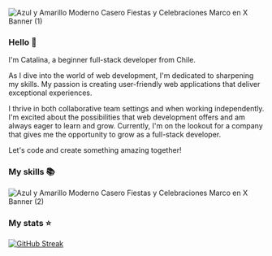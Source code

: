 
![Azul y Amarillo Moderno Casero Fiestas y Celebraciones Marco en X Banner (1)](https://github.com/CatalinaScheleff/CatalinaScheleff/assets/122483646/6aedb831-c33c-4847-8dd4-8f0d651c99b3)
### Hello 👋

I'm Catalina, a beginner full-stack developer from Chile.

As I dive into the world of web development, I'm dedicated to sharpening my skills. My passion is creating user-friendly web applications that deliver exceptional experiences.

I thrive in both collaborative team settings and when working independently. I'm excited about the possibilities that web development offers and am always eager to learn and grow. Currently, I'm on the lookout for a company that gives me the opportunity to grow as a full-stack developer.

Let's code and create something amazing together!

### My skills 📚
![Azul y Amarillo Moderno Casero Fiestas y Celebraciones Marco en X Banner (2)](https://github.com/CatalinaScheleff/CatalinaScheleff/assets/122483646/8d3b31e7-dbdc-40e7-bc4a-e3ee70a8aeba)

### My stats ⭐
[![GitHub Streak](https://streak-stats.demolab.com/?user=CatalinaScheleff&theme=highcontrast&mode=weekly)](https://git.io/streak-stats)


<!--
**CatalinaScheleff/CatalinaScheleff** is a ✨ _special_ ✨ repository because its `README.md` (this file) appears on your GitHub profile.

Here are some ideas to get you started:

- 🔭 I’m currently working on ...
- 🌱 I’m currently learning ...
- 👯 I’m looking to collaborate on ...
- 🤔 I’m looking for help with ...
- 💬 Ask me about ...
- 📫 How to reach me: ...
- 😄 Pronouns: ...
- ⚡ Fun fact: ...
-->
